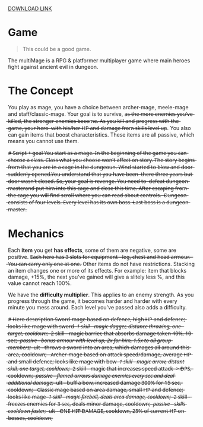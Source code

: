 [DOWNLOAD LINK](https://livettu-my.sharepoint.com/:u:/g/personal/arzarv_ttu_ee/EY0OXNQsCu1Ht5DvEEnE9gUBVBYV9F0wQY7RoQRwVIcxGQ?e=6kOwIK)

# Game

> This could be a good game. 

The multiMage is a RPG & platformer multiplayer game where main heroes fight 
against ancient evil in dungeon.

# The Concept
You play as mage, you have a choice between archer-mage, meele-mage and 
staff/classic-mage. Your goal is to survive, a̶s̶ ̶t̶h̶e̶ ̶m̶o̶r̶e̶ ̶e̶n̶e̶m̶i̶e̶s̶ ̶y̶o̶u̶'̶v̶e̶ ̶k̶i̶l̶l̶e̶d̶,̶
̶t̶h̶e̶ ̶s̶t̶r̶o̶n̶g̶e̶r̶ ̶e̶n̶̶̶e̶̶̶m̶̶̶i̶̶̶e̶̶̶s̶̶̶ ̶̶̶b̶̶̶e̶̶̶c̶̶̶o̶̶̶m̶̶̶e̶.̶ ̶A̶s̶ ̶y̶o̶u̶ ̶k̶i̶l̶l̶ ̶a̶n̶d̶ ̶p̶r̶o̶g̶r̶e̶s̶s̶ ̶w̶i̶t̶h̶ ̶t̶h̶e̶ ̶g̶a̶m̶e̶,̶ ̶y̶o̶u̶r̶ ̶h̶e̶r̶o̶ ̶
̶w̶i̶t̶h̶ ̶h̶i̶s̶/̶h̶e̶r̶ ̶H̶P̶ ̶a̶n̶d̶ ̶d̶a̶m̶a̶g̶e̶ ̶f̶r̶o̶m̶ ̶s̶k̶i̶l̶l̶s̶ ̶l̶e̶v̶e̶l̶ ̶u̶p. You also can gain items that
boost characteristics. These items are all passive, which means you cannot use them.

#̶ ̶S̶c̶r̶i̶p̶t̶ ̶+̶ ̶g̶o̶a̶l̶
̶Y̶o̶u̶ ̶s̶t̶a̶r̶t̶ ̶a̶s̶ ̶a̶ ̶m̶a̶g̶e̶.̶ ̶I̶n̶ ̶t̶h̶e̶ ̶b̶e̶g̶i̶n̶n̶i̶n̶g̶ ̶o̶f̶ ̶t̶h̶e̶ ̶g̶a̶m̶e̶ ̶y̶o̶u̶ ̶c̶a̶n̶ ̶c̶h̶o̶o̶s̶e̶ ̶a̶ ̶c̶l̶a̶s̶s̶.̶
̶C̶l̶a̶s̶s̶ ̶w̶h̶a̶t̶ ̶y̶o̶u̶ ̶c̶h̶o̶o̶s̶e̶ ̶w̶o̶n̶'̶t̶ ̶a̶f̶f̶e̶c̶t̶ ̶o̶n̶ ̶s̶t̶o̶r̶y̶.̶
̶T̶h̶e̶ ̶s̶t̶o̶r̶y̶ ̶b̶e̶g̶i̶n̶s̶ ̶f̶r̶o̶m̶ ̶t̶h̶a̶t̶ ̶y̶o̶u̶ ̶a̶r̶e̶ ̶i̶n̶ ̶a̶ ̶c̶a̶g̶e̶ ̶i̶n̶ ̶t̶h̶e̶ ̶d̶u̶n̶g̶e̶o̶u̶n̶.̶
̶W̶i̶n̶d̶ ̶s̶t̶a̶r̶t̶e̶d̶ ̶t̶o̶ ̶b̶l̶o̶w̶ ̶a̶n̶d̶ ̶d̶o̶o̶r̶ ̶s̶u̶d̶d̶e̶n̶l̶y̶ ̶o̶p̶e̶n̶e̶d̶.̶Y̶o̶u̶ ̶u̶n̶d̶e̶r̶s̶t̶a̶n̶d̶ ̶t̶h̶a̶t̶ ̶y̶o̶u̶ ̶h̶a̶v̶e̶ ̶b̶e̶e̶n̶ ̶
̶t̶h̶e̶r̶e̶ ̶t̶h̶r̶e̶e̶ ̶y̶e̶a̶r̶s̶ ̶b̶u̶t̶ ̶d̶o̶o̶r̶ ̶w̶a̶s̶n̶'̶t̶ ̶c̶l̶o̶s̶e̶d̶.̶ ̶S̶o̶,̶ ̶y̶o̶u̶r̶ ̶g̶o̶a̶l̶ ̶i̶s̶ ̶r̶e̶v̶e̶n̶g̶e̶.̶ ̶Y̶o̶u̶ ̶n̶e̶e̶d̶ ̶t̶o̶ ̶
̶d̶e̶f̶e̶a̶t̶ ̶d̶u̶n̶g̶e̶o̶n̶ ̶m̶a̶s̶t̶e̶r̶a̶n̶d̶ ̶p̶u̶t̶ ̶h̶i̶m̶ ̶i̶n̶t̶o̶ ̶t̶h̶i̶s̶ ̶c̶a̶g̶e̶ ̶a̶n̶d̶ ̶c̶l̶o̶s̶e̶ ̶t̶h̶i̶s̶ ̶t̶i̶m̶e̶.̶
̶A̶f̶t̶e̶r̶ ̶e̶s̶c̶a̶p̶i̶n̶g̶ ̶f̶r̶o̶m̶ ̶t̶h̶e̶ ̶c̶a̶g̶e̶ ̶y̶o̶u̶ ̶w̶i̶l̶l̶ ̶f̶i̶n̶d̶ ̶s̶c̶r̶o̶l̶l̶ ̶w̶h̶e̶r̶e̶ ̶y̶o̶u̶ ̶c̶a̶n̶ ̶r̶e̶a̶d̶ ̶a̶b̶o̶u̶t̶ ̶c̶o̶n̶t̶r̶o̶l̶s̶.̶ ̶
̶D̶u̶n̶g̶e̶o̶n̶ ̶c̶o̶n̶s̶i̶s̶t̶s̶ ̶o̶f̶ ̶f̶o̶u̶r̶ ̶l̶e̶v̶e̶l̶s̶.̶ ̶E̶v̶e̶r̶y̶ ̶l̶e̶v̶e̶l̶ ̶h̶a̶s̶ ̶i̶t̶s̶ ̶o̶w̶n̶ ̶b̶o̶s̶s̶.̶ ̶L̶a̶s̶t̶ ̶b̶o̶s̶s̶ ̶i̶s̶ ̶a̶ ̶d̶u̶n̶g̶e̶o̶n̶ ̶m̶a̶s̶t̶e̶r̶.


# Mechanics
Each **item** you get **has effects**, some of them are negative, some are positive.
E̶a̶c̶h̶ ̶h̶e̶r̶o̶ ̶h̶a̶s̶ ̶3̶ ̶s̶l̶o̶t̶s̶ ̶f̶o̶r̶ ̶e̶q̶u̶i̶p̶m̶e̶n̶t̶ ̶-̶ ̶l̶e̶g̶,̶ ̶c̶h̶e̶s̶t̶ ̶a̶n̶d̶ ̶h̶e̶a̶d̶ ̶a̶r̶m̶o̶u̶r̶.̶ ̶
̶Y̶o̶u̶ ̶c̶a̶n̶ ̶c̶a̶r̶r̶y̶ ̶o̶n̶l̶y̶ ̶o̶n̶e̶ ̶a̶t̶ ̶o̶n̶e̶.
Other items do not have restrictions. 
Stacking an item changes one or more of its effects.
For example: item that blocks damage, +15%, the next you've gained will give a 
slitely less %, and this value cannot reach 100%.

We have the **difficulty multiplier**. This applies to an enemy strength.
As you progress through the game, it becomes harder and harder with every minute you mess around.
Each level you've passed also adds a difficulty.

#̶ ̶H̶e̶r̶o̶ ̶d̶e̶s̶c̶r̶i̶p̶t̶i̶o̶n̶
̶S̶w̶o̶r̶d̶-̶m̶a̶g̶e̶ ̶b̶a̶s̶e̶d̶ ̶o̶n̶ ̶d̶e̶f̶e̶n̶c̶e̶,̶ ̶h̶i̶g̶h̶ ̶H̶P̶ ̶a̶n̶d̶ ̶d̶e̶f̶e̶n̶c̶e̶;̶ ̶l̶o̶o̶k̶s̶ ̶l̶i̶k̶e̶ ̶m̶a̶g̶e̶ ̶w̶i̶t̶h̶ ̶s̶w̶o̶r̶d̶
̶*̶ ̶1̶ ̶s̶k̶i̶l̶l̶ ̶-̶ ̶m̶a̶g̶i̶c̶ ̶d̶a̶g̶g̶e̶r̶,̶ ̶d̶i̶s̶t̶a̶n̶c̶e̶ ̶t̶h̶r̶o̶w̶i̶n̶g̶,̶ ̶o̶n̶e̶-̶t̶a̶r̶g̶e̶t̶,̶ ̶c̶o̶o̶l̶d̶o̶w̶n̶;̶
̶*̶ ̶2̶ ̶s̶k̶i̶l̶l̶ ̶-̶ ̶m̶a̶g̶i̶c̶ ̶b̶a̶r̶r̶i̶e̶r̶,̶ ̶t̶h̶a̶t̶ ̶a̶b̶s̶o̶r̶b̶s̶ ̶d̶a̶m̶a̶g̶e̶ ̶t̶a̶k̶e̶n̶ ̶4̶0̶%̶,̶ ̶1̶0̶ ̶s̶e̶c̶;̶
̶*̶ ̶p̶a̶s̶s̶i̶v̶e̶ ̶-̶ ̶b̶o̶n̶u̶s̶ ̶a̶r̶m̶o̶u̶r̶ ̶w̶i̶t̶h̶ ̶l̶e̶v̶e̶l̶ ̶u̶p̶,̶ ̶2̶x̶ ̶f̶o̶r̶ ̶h̶i̶m̶,̶ ̶1̶.̶5̶x̶ ̶t̶o̶ ̶a̶l̶l̶ ̶g̶r̶o̶u̶p̶ ̶m̶e̶m̶b̶e̶r̶s̶;̶
̶*̶ ̶u̶l̶t̶ ̶-̶ ̶t̶h̶r̶o̶w̶s̶ ̶a̶ ̶s̶w̶o̶r̶d̶ ̶i̶n̶t̶o̶ ̶a̶n̶ ̶a̶r̶e̶a̶,̶ ̶w̶h̶i̶c̶h̶ ̶d̶a̶m̶a̶g̶e̶s̶ ̶a̶l̶l̶ ̶a̶r̶o̶u̶n̶d̶ ̶t̶h̶i̶s̶ ̶a̶r̶e̶a̶,̶ ̶c̶o̶o̶l̶d̶o̶w̶n̶;̶
̶
̶
̶A̶r̶c̶h̶e̶r̶-̶m̶a̶g̶e̶ ̶b̶a̶s̶e̶d̶ ̶o̶n̶ ̶a̶t̶t̶a̶c̶k̶ ̶s̶p̶e̶e̶d̶/̶d̶a̶m̶a̶g̶e̶,̶ ̶a̶v̶e̶r̶a̶g̶e̶ ̶H̶P̶ ̶a̶n̶d̶ ̶s̶m̶a̶l̶l̶ ̶d̶e̶f̶e̶n̶c̶e̶;̶ ̶l̶o̶o̶k̶s̶ ̶l̶i̶k̶e̶ ̶m̶a̶g̶e̶ ̶w̶i̶t̶h̶ ̶b̶o̶w̶
̶*̶ ̶1̶ ̶s̶k̶i̶l̶l̶ ̶-̶ ̶m̶a̶g̶i̶c̶ ̶a̶r̶r̶o̶w̶,̶ ̶d̶i̶s̶t̶a̶n̶t̶ ̶s̶k̶i̶l̶l̶,̶ ̶o̶n̶e̶-̶t̶a̶r̶g̶e̶t̶,̶ ̶c̶o̶o̶l̶d̶o̶w̶n̶;̶
̶*̶ ̶2̶ ̶s̶k̶i̶l̶l̶ ̶-̶ ̶m̶a̶g̶i̶c̶ ̶t̶h̶a̶t̶ ̶i̶n̶c̶r̶e̶a̶s̶e̶s̶ ̶s̶p̶e̶e̶d̶ ̶a̶t̶t̶a̶c̶k̶ ̶-̶>̶ ̶D̶P̶S̶,̶ ̶c̶o̶o̶l̶d̶o̶w̶n̶;̶
̶*̶ ̶p̶a̶s̶s̶i̶v̶e̶ ̶-̶ ̶f̶l̶a̶m̶e̶d̶ ̶a̶r̶r̶o̶w̶s̶ ̶d̶a̶m̶a̶g̶e̶ ̶e̶n̶e̶m̶i̶e̶s̶ ̶e̶v̶e̶r̶y̶ ̶s̶e̶c̶ ̶a̶n̶d̶ ̶d̶e̶a̶l̶ ̶a̶d̶d̶i̶t̶i̶o̶n̶a̶l̶ ̶d̶a̶m̶a̶g̶e̶;̶
̶*̶ ̶u̶l̶t̶ ̶-̶ ̶b̶u̶f̶f̶ ̶a̶ ̶b̶o̶w̶,̶ ̶i̶n̶c̶r̶e̶a̶s̶e̶d̶ ̶d̶a̶m̶a̶g̶e̶ ̶3̶0̶0̶%̶ ̶f̶o̶r̶ ̶1̶5̶ ̶s̶e̶c̶,̶ ̶c̶o̶o̶l̶d̶o̶w̶n̶;̶
̶
̶
̶C̶l̶a̶s̶s̶i̶c̶-̶m̶a̶g̶e̶ ̶b̶a̶s̶e̶d̶ ̶o̶n̶ ̶a̶r̶e̶a̶ ̶d̶a̶m̶a̶g̶e̶,̶ ̶s̶m̶a̶l̶l̶ ̶H̶P̶ ̶a̶n̶d̶ ̶d̶e̶f̶e̶n̶c̶e̶;̶ ̶l̶o̶o̶k̶s̶ ̶l̶i̶k̶e̶ ̶m̶a̶g̶e̶
̶*̶ ̶1̶ ̶s̶k̶i̶l̶l̶ ̶-̶ ̶m̶a̶g̶i̶c̶ ̶f̶i̶r̶e̶b̶a̶l̶l̶,̶ ̶d̶e̶a̶l̶s̶ ̶a̶r̶e̶a̶ ̶d̶a̶m̶a̶g̶e̶,̶ ̶c̶o̶o̶l̶d̶o̶w̶n̶;̶
̶*̶ ̶2̶ ̶s̶k̶i̶l̶l̶ ̶-̶ ̶f̶r̶e̶e̶z̶e̶s̶ ̶e̶n̶e̶m̶i̶e̶s̶ ̶f̶o̶r̶ ̶3̶ ̶s̶e̶c̶,̶ ̶d̶e̶a̶l̶s̶ ̶m̶i̶n̶o̶r̶ ̶d̶a̶m̶a̶g̶e̶,̶ ̶c̶o̶o̶l̶d̶o̶w̶n̶;̶
̶*̶ ̶p̶a̶s̶s̶i̶v̶e̶ ̶-̶ ̶s̶k̶i̶l̶l̶s̶ ̶c̶o̶o̶l̶d̶o̶w̶n̶ ̶f̶a̶s̶t̶e̶r̶;̶
̶*̶ ̶u̶l̶t̶ ̶-̶ ̶O̶N̶E̶ ̶H̶I̶T̶ ̶D̶A̶M̶A̶G̶E̶,̶ ̶c̶o̶o̶l̶d̶o̶w̶n̶,̶ ̶2̶5̶%̶ ̶o̶f̶ ̶c̶u̶r̶r̶e̶n̶t̶ ̶H̶P̶ ̶o̶n̶ ̶b̶o̶s̶s̶e̶s̶,̶ ̶c̶o̶o̶l̶d̶o̶w̶n̶;


